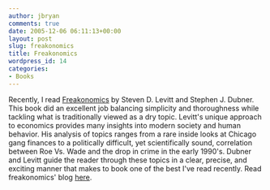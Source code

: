 ```yaml
---
author: jbryan
comments: true
date: 2005-12-06 06:11:13+00:00
layout: post
slug: freakonomics
title: Freakonomics
wordpress_id: 14
categories:
- Books
---
```


Recently, I read [Freakonomics](http://www.freakonomics.com/) by Steven D. Levitt and Stephen J. Dubner.  This book did an excellent job balancing simplicity and thoroughness while tackling what is traditionally viewed as a dry topic.  Levitt's unique approach to economics provides many insights into modern society and human behavior.  His analysis of topics ranges from a rare inside looks at Chicago gang finances to a politically difficult, yet scientifically sound, correlation between Roe Vs. Wade and the drop in crime in the early 1990's.  Dubner and Levitt guide the reader through these topics in a clear, precise, and exciting manner that makes to book one of the best I've read recently.  Read freakonomics' blog [here](http://www.freakonomics.com/blog/).
